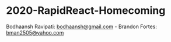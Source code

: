 # 2020-RapidReact-Homecoming

Bodhaansh Ravipati: bodhaansh@gmail.com -
Brandon Fortes: bman2505@yahoo.com
